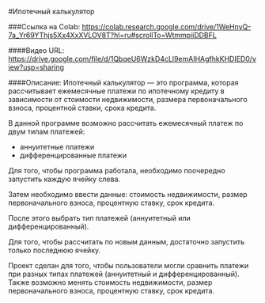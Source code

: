 #Ипотечный калькулятор

###Ссылка на Colab: https://colab.research.google.com/drive/1WeHnyQ-7a_Yr69YThjs5Xx4XxXVLOV8T?hl=ru#scrollTo=WtmmpiiDDBFL

####Видео URL: https://drive.google.com/file/d/1QbqeU6WzkD4cLl9emAIHAgfhkKHDIED0/view?usp=sharing

####Описание: Ипотечный калькулятор — это программа, которая рассчитывает ежемесячные платежи по ипотечному кредиту в зависимости от стоимости недвижимости, размера первоначального взноса, процентной ставки, срока кредита.

В данной программе возможно рассчитать ежемесячный платеж по двум типам платежей:
- аннуитетные платежи
- дифференцированные платежи

Для того, чтобы программа работала, необходимо поочередно запустить каждую ячейку слева.

Затем необходимо ввести данные: стоимость недвижимости, размер первоначального взноса, процентную ставку, срок кредита.

После этого выбрать тип платежей (аннуитетный или дифференцированный).

Для того, чтобы рассчитать по новым данным, достаточно запустить только последнюю ячейку.

Проект сделан для того, чтобы пользователи могли сравнить платежи при разных типах платежей (аннуитетный и дифференцированный). Также возможно менять стоимость недвижимости, размер первоначального взноса, процентную ставку, срок кредита.
